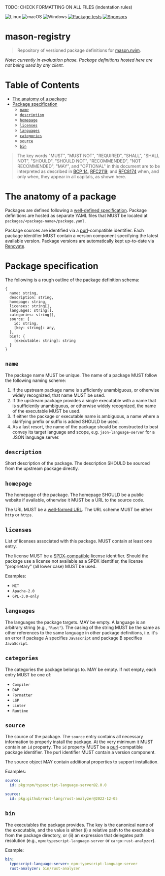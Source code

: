 TODO: CHECK FORMATTING ON ALL FILES (indentation rules)

![Linux](https://img.shields.io/badge/Linux-%23.svg?style=flat-square&logo=linux&color=FCC624&logoColor=black)
![macOS](https://img.shields.io/badge/macOS-%23.svg?style=flat-square&logo=apple&color=000000&logoColor=white)
![Windows](https://img.shields.io/badge/Windows-%23.svg?style=flat-square&logo=windows&color=0078D6&logoColor=white)
[![Package tests](https://github.com/mason-org/mason-registry/actions/workflows/package-tests.yaml/badge.svg)](https://github.com/mason-org/mason-registry/actions/workflows/package-tests.yaml?query=branch%3Amain)
[![Sponsors](https://img.shields.io/github/sponsors/williamboman?style=flat-square)](https://github.com/sponsors/williamboman)

# mason-registry

> Repository of versioned package definitions for [mason.nvim][mason].

*Note: currently in evaluation phase. Package definitions hosted here are not being used by any client.*

# Table of Contents

<!--toc:start-->
- [The anatomy of a package](#the-anatomy-of-a-package)
- [Package specification](#package-specification)
  - [`name`](#name)
  - [`description`](#description)
  - [`homepage`](#homepage)
  - [`licenses`](#licenses)
  - [`languages`](#languages)
  - [`categories`](#categories)
  - [`source`](#source)
  - [`bin`](#bin)
<!--toc:end-->

> The key words "MUST", "MUST NOT", "REQUIRED", "SHALL", "SHALL NOT", "SHOULD", "SHOULD NOT", "RECOMMENDED", "NOT
> RECOMMENDED", "MAY", and "OPTIONAL" in this document are to be interpreted as described in [BCP 14][bcp14],
> [RFC2119][rfc2119], and [RFC8174][rfc8174] when, and only when, they appear in all capitals, as shown here.

# The anatomy of a package

Packages are defined following a [well-defined
specification](#package-specification). Package definitions are hosted as
separate YAML files that MUST be located at
`packages/<package-name>/package.yaml`.

Package sources are identified via a [purl][purl]-compatible identifier. Each
package identifier MUST contain a version component specifying the latest
available version. Package versions are automatically kept up-to-date via
[Renovate][renovate].

# Package specification

The following is a rough outline of the package definition schema:

```json5
{
  name: string,
  description: string,
  homepage: string,
  licenses: string[],
  languages: string[],
  categories: string[],
  source: {
    id: string,
    [key: string]: any,
  },
  bin?: {
    [executable: string]: string
  }
}
```

## `name`

The package name MUST be unique. The name of a package MUST follow the
following naming scheme:

1. If the upstream package name is sufficiently unambiguous, or otherwise
   widely recognized, that name MUST be used.
1. If the upstream package provides a single executable with a name that is
   sufficiently unambiguous, or otherwise widely recognized, the name of the
   executable MUST be used.
1. If either the package or executable name is ambiguous, a name where a
   clarifying prefix or suffix is added SHOULD be used.
1. As a last resort, the name of the package should be constructed to best
   convey its target language and scope, e.g. `json-language-server` for a JSON
   language server.

## `description`

Short description of the package. The description SHOULD be sourced from the
upstream package directly.

## `homepage`

The homepage of the package. The homepage SHOULD be a public website if
available, otherwise it MUST be a URL to the source code.

The URL MUST be a [well-formed URL][rfc1738]. The URL scheme MUST be either
`http` or `https`.

## `licenses`

List of licenses associated with this package. MUST contain at least one entry.

The license MUST be a [SPDX-compatible](https://spdx.org/licenses/) license
identifier. Should the package use a license not available as a SPDX identifier, the license "proprietary" (all lower
case) MUST be used.

Examples:

- `MIT`
- `Apache-2.0`
- `GPL-3.0-only`

## `languages`

The languages the package targets. MAY be empty. A language is an arbitrary
string (e.g., `"Rust"`). The casing of the string MUST be the same as other
references to the same language in other package definitions, i.e. it's an
error if package A specifies `Javascript` and package B specifies `JavaScript`.

## `categories`

The categories the package belongs to. MAY be empty. If not empty, each entry
MUST be one of:

- `Compiler`
- `DAP`
- `Formatter`
- `LSP`
- `Linter`
- `Runtime`

## `source`

The source of the package. The `source` entry contains all necessary
information to properly install the package. At the very minimum it MUST
contain an `id` property. The `id` property MUST be a [purl][purl]-compatible
package identifier. The purl identifier MUST contain a version component.

The source object MAY contain additional properties to support installation.

Examples:

```yaml
source:
  id: pkg:npm/typescript-language-server@2.0.0
```

```yaml
source:
  id: pkg:github/rust-lang/rust-analyzer@2022-12-05
```

## `bin`

The executables the package provides. The key is the canonical name of the
executable, and the value is either (i) a relative path to the executable from
the package directory, or (ii) an expression that delegates path resolution
(e.g., `npm:typescript-language-server` or `cargo:rust-analyzer`).

Example:

```yaml
bin:
  typescript-language-server: npm:typescript-language-server
  rust-analyzer: bin/rust-analyzer
```

[bcp14]: https://tools.ietf.org/html/bcp14
[mason]: https://github.com/williamboman/mason.nvim
[purl]: https://github.com/package-url/purl-spec
[renovate]: https://github.com/renovatebot/renovate
[rfc1738]: https://www.rfc-editor.org/rfc/rfc1738
[rfc2119]: https://tools.ietf.org/html/rfc2119
[rfc8174]: https://tools.ietf.org/html/rfc8174
